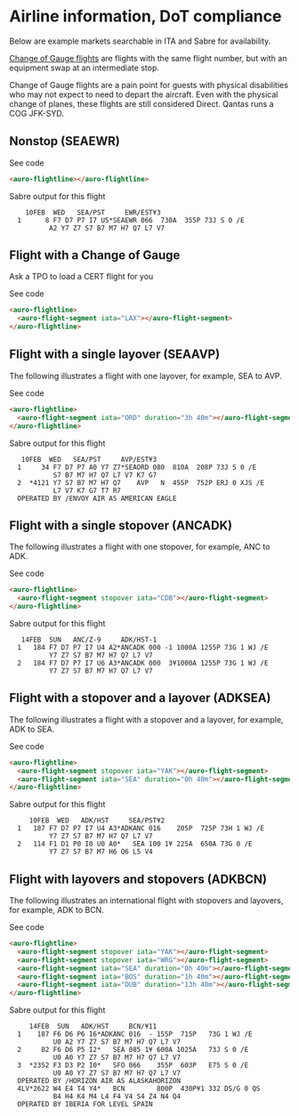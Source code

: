 # Airline information, DoT compliance

Below are example markets searchable in ITA and Sabre for availability.

[Change of Gauge flights](https://www.travelweekly.com/Mark-Pestronk/Agents-must-identify-change-of-gauge-services)  are flights with the same flight number, but with an equipment swap at an intermediate stop.

<auro-alerts information>Change of Gauge flights are a pain point for guests with physical disabilities who may not expect to need to depart the aircraft. Even with the physical change of planes, these flights are still considered Direct. Qantas runs a COG JFK-SYD.</auro-alerts>

## Nonstop (SEAEWR)

<div class="exampleWrapper">
  <auro-flightline></auro-flightline>
</div>

<auro-accordion alignRight>
  <span slot="trigger">See code</span>

  ```html
  <auro-flightline></auro-flightline>
  ```

  Sabre output for this flight

  ```
      10FEB  WED   SEA/PST     EWR/EST¥3
    1      8 F7 D7 P7 I7 U5*SEAEWR 066  730A  355P 73J S 0 /E
            A2 Y7 Z7 S7 B7 M7 H7 Q7 L7 V7
  ```

</auro-accordion>

## Flight with a Change of Gauge

Ask a TPO to load a CERT flight for you

<div class="exampleWrapper">
  <auro-flightline>
    <auro-flight-segment iata="LAX"></auro-flight-segment>
  </auro-flightline>
</div>

<auro-accordion alignRight>
  <span slot="trigger">See code</span>

  ```html
  <auro-flightline>
    <auro-flight-segment iata="LAX"></auro-flight-segment>
  </auro-flightline>
  ```

</auro-accordion>

## Flight with a single layover (SEAAVP)

The following illustrates a flight with one layover, for example, SEA to AVP.

<div class="exampleWrapper">
  <auro-flightline>
    <auro-flight-segment iata="ORD" duration="3h 40m"></auro-flight-segment>
  </auro-flightline>
</div>

<auro-accordion alignRight>
  <span slot="trigger">See code</span>

  ```html
  <auro-flightline>
    <auro-flight-segment iata="ORD" duration="3h 40m"></auro-flight-segment>
  </auro-flightline>
  ```

Sabre output for this flight

```
   10FEB  WED   SEA/PST     AVP/EST¥3
  1     34 F7 D7 P7 A0 Y7 Z7*SEAORD 080  810A  208P 73J S 0 /E
           S7 B7 M7 H7 Q7 L7 V7 K7 G7
  2  *4121 Y7 S7 B7 M7 H7 Q7    AVP   N  455P  752P ERJ 0 XJS /E
           L7 V7 K7 G7 T7 R7
  OPERATED BY /ENVOY AIR AS AMERICAN EAGLE
```

</auro-accordion>

## Flight with a single stopover (ANCADK)

The following illustrates a flight with one stopover, for example, ANC to ADK.


<div class="exampleWrapper">
  <auro-flightline>
    <auro-flight-segment stopover iata="CDB"></auro-flight-segment>
  </auro-flightline>
</div>

<auro-accordion alignRight>
  <span slot="trigger">See code</span>

  ```html
  <auro-flightline>
    <auro-flight-segment stopover iata="CDB"></auro-flight-segment>
  </auro-flightline>
  ```

  Sabre output for this flight

```
   14FEB  SUN   ANC/Z-9     ADK/HST-1
  1   184 F7 D7 P7 I7 U4 A2*ANCADK 000 -1 1000A 1255P 73G 1 WJ /E
          Y7 Z7 S7 B7 M7 H7 Q7 L7 V7
  2   184 F7 D7 P7 I7 U6 A3*ANCADK 000  3¥1000A 1255P 73G 1 WJ /E
          Y7 Z7 S7 B7 M7 H7 Q7 L7 V7
```

</auro-accordion>

## Flight with a stopover and a layover (ADKSEA)

The following illustrates a flight with a stopover and a layover, for example, ADK to SEA.


<div class="exampleWrapper">
  <auro-flightline>
    <auro-flight-segment stopover iata="YAK"></auro-flight-segment>
    <auro-flight-segment iata="SEA" duration="0h 40m"></auro-flight-segment>
  </auro-flightline>
</div>

<auro-accordion alignRight>
  <span slot="trigger">See code</span>

  ```html
  <auro-flightline>
    <auro-flight-segment stopover iata="YAK"></auro-flight-segment>
    <auro-flight-segment iata="SEA" duration="0h 40m"></auro-flight-segment>
  </auro-flightline>
  ```

  Sabre output for this flight

```
     10FEB  WED   ADK/HST     SEA/PST¥2
  1   187 F7 D7 P7 I7 U4 A3*ADKANC 016    205P  725P 73H 1 WJ /E
          Y7 Z7 S7 B7 M7 H7 Q7 L7 V7
  2   114 F1 D1 P0 I0 U0 A0*   SEA 100 1¥ 225A  650A 73G 0 /E
          Y7 Z7 S7 B7 M7 H6 Q6 L5 V4
```

</auro-accordion>

## Flight with layovers and stopovers (ADKBCN)

The following illustrates an international flight with stopovers and layovers, for example, ADK to BCN.

<div class="exampleWrapper">
  <auro-flightline>
    <auro-flight-segment stopover iata="YAK"></auro-flight-segment>
    <auro-flight-segment stopover iata="WRG"></auro-flight-segment>
    <auro-flight-segment iata="SEA" duration="0h 40m"></auro-flight-segment>
    <auro-flight-segment iata="BOS" duration="1h 40m"></auro-flight-segment>
    <auro-flight-segment iata="DUB" duration="13h 40m"></auro-flight-segment>
  </auro-flightline>
</div>

<auro-accordion alignRight>
  <span slot="trigger">See code</span>

  ```html
  <auro-flightline>
    <auro-flight-segment stopover iata="YAK"></auro-flight-segment>
    <auro-flight-segment stopover iata="WRG"></auro-flight-segment>
    <auro-flight-segment iata="SEA" duration="0h 40m"></auro-flight-segment>
    <auro-flight-segment iata="BOS" duration="1h 40m"></auro-flight-segment>
    <auro-flight-segment iata="DUB" duration="13h 40m"></auro-flight-segment>
  </auro-flightline>
  ```

  Sabre output for this flight

```
     14FEB  SUN   ADK/HST     BCN/¥11
  1    187 F6 D6 P6 I6*ADKANC 016  - 155P  715P   73G 1 WJ /E
           U0 A2 Y7 Z7 S7 B7 M7 H7 Q7 L7 V7
  2     82 F6 D6 P5 I2*   SEA 085 1¥ 600A 1025A   73J S 0 /E
           U0 A0 Y7 Z7 S7 B7 M7 H7 Q7 L7 V7
  3  *2352 F3 D3 P2 I0*   SFO 066    355P  603P   E75 S 0 /E
           U0 A0 Y7 Z7 S7 B7 M7 H7 Q7 L7 V7
  OPERATED BY /HORIZON AIR AS ALASKAHORIZON
  4LV*2622 W4 E4 T4 Y4*   BCN        800P  430P¥1 332 DS/G 0 QS
           B4 H4 K4 M4 L4 F4 V4 S4 Z4 N4 Q4
  OPERATED BY IBERIA FOR LEVEL SPAIN
```

</auro-accordion>

